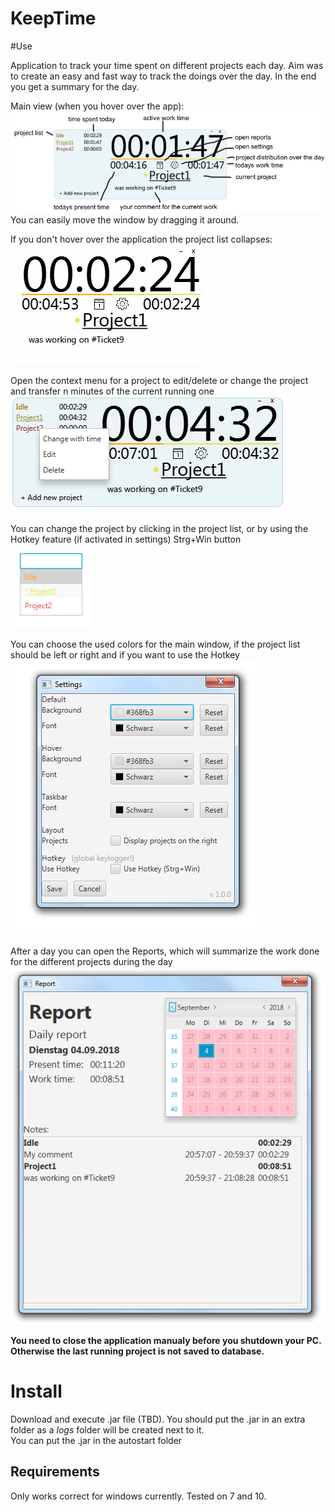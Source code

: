 # KeepTime

#Use

Application to track your time spent on different projects each day. Aim was to create an easy and fast way to track the doings over the day. In the end you get a summary for the day.

Main view (when you hover over the app):\
![Alt text](/readme/images/main.png?raw=true "Main")
You can easily move the window by dragging it around.

If you don't hover over the application the project list collapses:\
![Alt text](/readme/images/standby.png?raw=true "Standby")

Open the context menu for a project to edit/delete or change the project and transfer n minutes of the current running one\
![Alt text](/readme/images/contextMenu.png?raw=true "contextMenu")

You can change the project by clicking in the project list, or by using the Hotkey feature (if activated in settings) Strg+Win button\
![Alt text](/readme/images/popup.png?raw=true "popup")

You can choose the used colors for the main window, if the project list should be left or right and if you want to use the Hotkey\
![Alt text](/readme/images/settings.png?raw=true "settings")

After a day you can open the Reports, which will summarize the work done for the different projects during the day\
![Alt text](/readme/images/report.png?raw=true "report")


**You need to close the application manualy before you shutdown your PC. Otherwise the last running project is not saved to database.**

# Install
Download and execute .jar file (TBD). You should put the .jar in an extra folder as a *logs* folder will be created next to it.\
You can put the .jar in the autostart folder

## Requirements
Only works correct for windows currently. Tested on 7 and 10.
